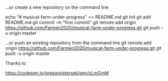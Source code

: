 …or create a new repository on the command line

echo "# musical-farm-under-progress" >> README.md
git init
git add README.md
git commit -m "first commit"
git remote add origin https://github.com/Farmen2020/musical-farm-under-progress.git
git push -u origin master


…or push an existing repository from the command line
git remote add origin https://github.com/Farmen2020/musical-farm-under-progress.git
git push -u origin master


Thanks to

 https://codepen.io/gregorojstersek/pen/xLmGmM